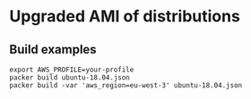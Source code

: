 # Upgraded AMI of distributions

## Build examples

```
export AWS_PROFILE=your-profile
packer build ubuntu-18.04.json
packer build -var 'aws_region=eu-west-3' ubuntu-18.04.json
```
